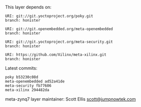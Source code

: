 This layer depends on:

    URI: git://git.yoctoproject.org/poky.git
    branch: honister

    URI: git://git.openembedded.org/meta-openembedded
    branch: honister

    URI: git://git.yoctoproject.org/meta-security.git
    branch: honister

    URI: https://github.com/Xilinx/meta-xilinx.git
    branch: honister

Latest commits:

    poky b53230c08d
    meta-openembedded ad52a41de
    meta-security fb77606
    meta-xilinx 294482da

meta-zynq7 layer maintainer: Scott Ellis <scott@jumpnowtek.com>
